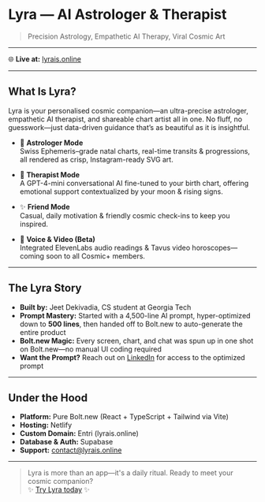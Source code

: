 # Lyra — AI Astrologer & Therapist

> Precision Astrology, Empathetic AI Therapy, Viral Cosmic Art

---

🌐 **Live at:** [lyrais.online](https://lyrais.online)

---

## What Is Lyra?

Lyra is your personalised cosmic companion—an ultra-precise astrologer, empathetic AI therapist, and shareable chart artist all in one. No fluff, no guesswork—just data-driven guidance that’s as beautiful as it is insightful.

- 🔮 **Astrologer Mode**  
  Swiss Ephemeris–grade natal charts, real-time transits & progressions, all rendered as crisp, Instagram-ready SVG art.

- 💙 **Therapist Mode**  
  A GPT-4-mini conversational AI fine-tuned to your birth chart, offering emotional support contextualized by your moon & rising signs.

- ✨ **Friend Mode**  
  Casual, daily motivation & friendly cosmic check-ins to keep you inspired.

- 🎥 **Voice & Video (Beta)**  
  Integrated ElevenLabs audio readings & Tavus video horoscopes—coming soon to all Cosmic+ members.

---

## The Lyra Story

- **Built by:** Jeet Dekivadia, CS student at Georgia Tech  
- **Prompt Mastery:** Started with a 4,500-line AI prompt, hyper-optimized down to **500 lines**, then handed off to Bolt.new to auto-generate the entire product  
- **Bolt.new Magic:** Every screen, chart, and chat was spun up in one shot on Bolt.new—no manual UI coding required  
- **Want the Prompt?** Reach out on [LinkedIn](https://www.linkedin.com/in/jeetdekivadia) for access to the optimized prompt  

---

## Under the Hood

- **Platform:** Pure Bolt.new (React + TypeScript + Tailwind via Vite)  
- **Hosting:** Netlify  
- **Custom Domain:** Entri (lyrais.online)  
- **Database & Auth:** Supabase  
- **Support:** contact@lyrais.online  

---

> Lyra is more than an app—it's a daily ritual. Ready to meet your cosmic companion?  
> ✨ [Try Lyra today](https://lyrais.online) ✨
